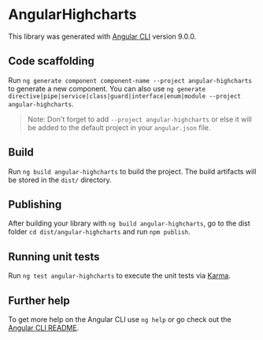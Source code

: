 # AngularHighcharts

This library was generated with [Angular CLI](https://github.com/angular/angular-cli) version 9.0.0.

## Code scaffolding

Run `ng generate component component-name --project angular-highcharts` to generate a new component. You can also use `ng generate directive|pipe|service|class|guard|interface|enum|module --project angular-highcharts`.
> Note: Don't forget to add `--project angular-highcharts` or else it will be added to the default project in your `angular.json` file. 

## Build

Run `ng build angular-highcharts` to build the project. The build artifacts will be stored in the `dist/` directory.

## Publishing

After building your library with `ng build angular-highcharts`, go to the dist folder `cd dist/angular-highcharts` and run `npm publish`.

## Running unit tests

Run `ng test angular-highcharts` to execute the unit tests via [Karma](https://karma-runner.github.io).

## Further help

To get more help on the Angular CLI use `ng help` or go check out the [Angular CLI README](https://github.com/angular/angular-cli/blob/master/README.md).
